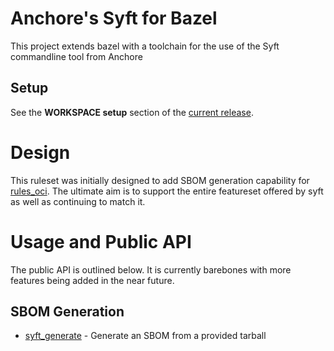 # Anchore's Syft for Bazel
This project extends bazel with a toolchain for the use of the Syft commandline tool from Anchore


## Setup
See the **WORKSPACE setup** section of the [current release][releases].

[releases]: https://github.com/ihavespoons/rules_syft/releases

# Design
This ruleset was initially designed to add SBOM generation capability for [rules_oci](https://github.com/bazel-contrib/rules_oci).
The ultimate aim is to support the entire featureset offered by syft as well as continuing to match it.

# Usage and Public API
The public API is outlined below. It is currently barebones with more features being added in the near future.

## SBOM Generation
* [syft_generate](docs/generate.md) - Generate an SBOM from a provided tarball


